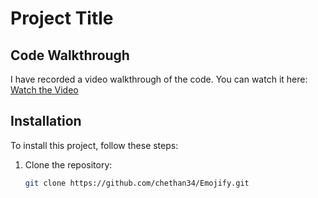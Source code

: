 # Project Title

## Code Walkthrough

I have recorded a video walkthrough of the code. You can watch it here: [Watch the Video](https://youtu.be/s9AO90J22Rc?si=5OhJKPVrnx6qJ1ZE)

## Installation

To install this project, follow these steps:

1. Clone the repository:
   ```bash
   git clone https://github.com/chethan34/Emojify.git
